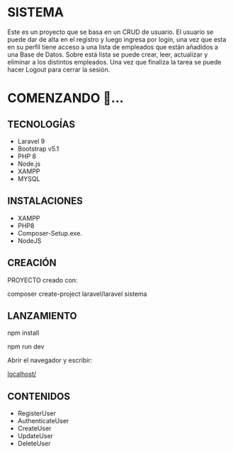 # SISTEMA 
Este es un proyecto que se basa en un CRUD de usuario. 
El usuario se puede dar de alta en el registro y luego ingresa por login, una vez que esta en su perfil tiene acceso a una lista de empleados que están añadidos a una Base de Datos. Sobre está lista se puede crear, leer, actualizar y eliminar a los distintos empleados. Una vez que finaliza la tarea se puede hacer Logout para cerrar la sesión. 

# COMENZANDO 🚀...

## TECNOLOGÍAS 
- Laravel 9
- Bootstrap v5.1
- PHP 8
- Node.js
- XAMPP
- MYSQL

## INSTALACIONES
- XAMPP 
- PHP8
- Composer-Setup.exe.
- NodeJS


## CREACIÓN

PROYECTO creado con:

composer create-project laravel/laravel sistema

## LANZAMIENTO

npm install

npm run dev

Abrir el navegador y escribir:

[localhost/](http://localhost/sistema/public/)

## CONTENIDOS
- RegisterUser
- AuthenticateUser
- CreateUser
- UpdateUser
- DeleteUser



